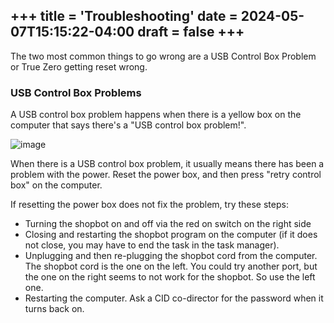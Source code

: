 +++
title = 'Troubleshooting'
date = 2024-05-07T15:15:22-04:00
draft = false
+++
---
The two most common things to go wrong are a USB Control Box Problem or True Zero getting reset wrong.

### USB Control Box Problems

A USB control box problem happens when there is a yellow box on the computer that says there's a "USB control box problem!".

![image](/images/270.png)

When there is a USB control box problem, it usually means there has been a problem with the power. Reset the power box, and then press "retry control box" on the computer.

If resetting the power box does not fix the problem, try these steps:
- Turning the shopbot on and off via the red on switch on the right side
- Closing and restarting the shopbot program on the computer (if it does not close, you may have to end the task in the task manager).
- Unplugging and then re-plugging the shopbot cord from the computer. The shopbot cord is the one on the left. You could try another port, but the one on the right seems to not work for the shopbot. So use the left one.
- Restarting the computer. Ask a CID co-director for the password when it turns back on.
